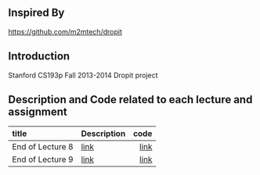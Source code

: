 ## Inspired By
https://github.com/m2mtech/dropit

## Introduction
Stanford CS193p Fall 2013-2014 Dropit project

## Description and Code related to each lecture and assignment

| title      | Description| code        | 
|:-----------|:-----------|------------:|
|End of Lecture 8| [link](https://github.com/HaeSeongPark/Dropit-2013-14/blob/master/Description/End%20of%20Lecture%208.md)   |   [link](https://github.com/HaeSeongPark/Dropit-2013-14/tree/end_of_lecture8)|
|End of Lecture 9| [link](https://github.com/HaeSeongPark/Dropit-2013-14/blob/master/Description/End%20of%20Lecture%209.md)   |   [link](https://github.com/HaeSeongPark/Dropit-2013-14/tree/end_of_lecture9)|




